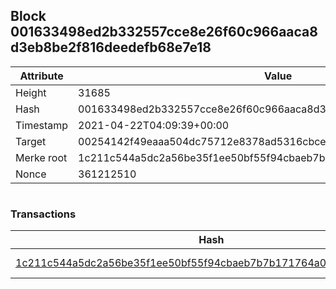 ## Block 001633498ed2b332557cce8e26f60c966aaca8d3eb8be2f816deedefb68e7e18

Attribute | Value
--- | ---
Height | 31685
Hash | 001633498ed2b332557cce8e26f60c966aaca8d3eb8be2f816deedefb68e7e18
Timestamp | 2021-04-22T04:09:39+00:00
Target | 00254142f49eaaa504dc75712e8378ad5316cbcead634704b3734b6271167cc4
Merke root | 1c211c544a5dc2a56be35f1ee50bf55f94cbaeb7b7b171764a03a8e2d1b88cd5
Nonce | 361212510

```

```

### Transactions

Hash | Amount
--- | ---
[1c211c544a5dc2a56be35f1ee50bf55f94cbaeb7b7b171764a03a8e2d1b88cd5](1c211c544a5dc2a56be35f1ee50bf55f94cbaeb7b7b171764a03a8e2d1b88cd5.md) | 10.00000000 SKEPTI 

